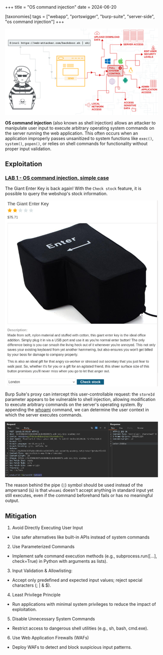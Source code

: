 +++
title = "OS command injection"
date = 2024-06-20

[taxonomies]
tags = ["webapp", "portswigger", "burp-suite", "server-side", "os command injection"]
+++

![os-command-injection](/pictures/articles/portswigger/os-command-injection/os-command-injection.svg)

**OS command injection** (also known as shell injection) allows an attacker to
manipulate user input to execute arbitrary operating system commands on the
server running the web application. This often occurs when an application
improperly passes unsanitized to system functions like `exec()`, `system()`,
`popen()`, or relies on shell commands for functionality
without proper input validation.

<!-- more -->

## Exploitation

<!-- LAB 1 {{{-->
### [LAB 1 - OS command injection, simple case](https://portswigger.net/web-security/learning-paths/server-side-vulnerabilities-apprentice/os-command-injection-apprentice/os-command-injection/lab-simple)

The Giant Enter Key is back again! With the `Check stock` feature,
it is possible to query the webshop's stock information.

![os-command-injection](/pictures/articles/portswigger/os-command-injection/lab-1-1.png)

Burp Suite's proxy can intercept this user-controllable request:
the `storeId` parameter appears to be vulnerable to shell injection,
allowing modification to execute arbitrary commands on the server's
operating system. By appending the
[whoami](https://en.wikipedia.org/wiki/Whoami) command, we can determine
the user context in which the server executes commands.

![os-command-injection](/pictures/articles/portswigger/os-command-injection/lab-1-2.png)

The reason behind the pipe (`|`) symbol should be used instead of the ampersand
(`&`) is that `whoami` doesn't accept anything in standard input yet still
executes, even if the command beforehand fails or has no meaningful output.
<!-- }}} -->

## Mitigation

<!-- Mitigation {{{-->
1. Avoid Directly Executing User Input
- Use safer alternatives like built-in APIs instead of system commands

2. Use Parameterized Commands
- Implement safe command execution methods (e.g., subprocess.run([...], check=True)
  in Python with arguments as lists).

3. Input Validation & Allowlisting:
- Accept only predefined and expected input values;
  reject special characters (; | & $).

4. Least Privilege Principle
- Run applications with minimal system privileges to reduce the impact of exploitation.

5. Disable Unnecessary System Commands
- Restrict access to dangerous shell utilities (e.g., sh, bash, cmd.exe).

6. Use Web Application Firewalls (WAFs)
- Deploy WAFs to detect and block suspicious input patterns.
<!-- }}} -->
